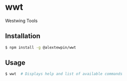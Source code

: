 # wwt

Westwing Tools

## Installation

```sh
$ npm install -g @alextewpin/wwt
```

## Usage

```sh
$ wwt  # Displays help and list of available commands
```
